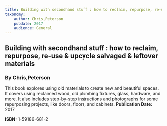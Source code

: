 ```yaml
---
title: Building with secondhand stuff : how to reclaim, repurpose, re-use & upcycle salvaged & leftover materials
taxonomy:
	author: Chris,Peterson
	pubdate: 2017
	audience: General
---
```

## Building with secondhand stuff : how to reclaim, repurpose, re-use & upcycle salvaged & leftover materials
### By Chris,Peterson

This book explores using old materials to create new and beautiful spaces.  It covers using reclaimed wood, old plumbing fixtures, glass, hardware, and more.  It also includes step-by-step instructions and photographs for some repurposing projects, like doors, floors, and cabinets.
**Publication Date:** 2017

**ISBN:** 1-59186-681-2